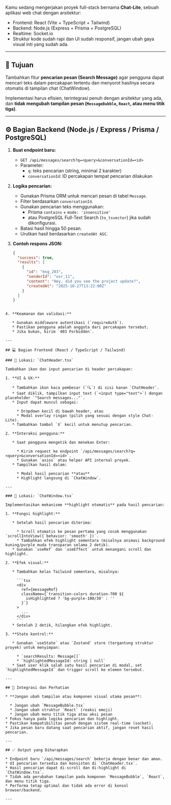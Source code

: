 Kamu sedang mengerjakan proyek full-stack bernama **Chat-Lite**, sebuah aplikasi web chat dengan arsitektur:
- Frontend: React (Vite + TypeScript + Tailwind)
- Backend: Node.js (Express + Prisma + PostgreSQL)
- Realtime: Socket.io
- Struktur kode sudah rapi dan UI sudah responsif, jangan ubah gaya visual inti yang sudah ada.

---

## 🎯 Tujuan
Tambahkan fitur **pencarian pesan (Search Message)** agar pengguna dapat mencari teks dalam percakapan tertentu dan menyorot hasilnya secara otomatis di tampilan chat (ChatWindow).

Implementasi harus efisien, terintegrasi penuh dengan arsitektur yang ada, dan **tidak mengubah tampilan pesan (`MessageBubble`, `React`, atau menu titik tiga)**.

---

## ⚙️ Bagian Backend (Node.js / Express / Prisma / PostgreSQL)

1. **Buat endpoint baru:**
   - `GET /api/messages/search?q=<query>&conversationId=<id>`
   - Parameter:
     - `q`: teks pencarian (string, minimal 2 karakter)
     - `conversationId`: ID percakapan tempat pencarian dilakukan

2. **Logika pencarian:**
   - Gunakan Prisma ORM untuk mencari pesan di tabel `Message`.
   - Filter berdasarkan `conversationId`.
   - Gunakan pencarian teks menggunakan:
     - Prisma `contains` + `mode: 'insensitive'`
     - atau PostgreSQL Full-Text Search (`to_tsvector`) jika sudah dikonfigurasi.
   - Batasi hasil hingga 50 pesan.
   - Urutkan hasil berdasarkan `createdAt ASC`.

3. **Contoh respons JSON:**
   ```json
   {
     "success": true,
     "results": [
       {
         "id": "msg_203",
         "senderId": "usr_11",
         "content": "Hey, did you see the project update?",
         "createdAt": "2025-10-27T13:22:00Z"
       }
     ]
   }
````

4. **Keamanan dan validasi:**

   * Gunakan middleware autentikasi (`requireAuth`).
   * Pastikan pengguna adalah anggota dari percakapan tersebut.
   * Jika bukan, kirim `403 Forbidden`.

---

## 💻 Bagian Frontend (React / TypeScript / Tailwind)

### 🔹 Lokasi: `ChatHeader.tsx`

Tambahkan ikon dan input pencarian di header percakapan:

1. **UI & UX:**

   * Tambahkan ikon kaca pembesar (`🔍`) di sisi kanan `ChatHeader`.
   * Saat diklik, tampilkan input text (`<input type="text">`) dengan placeholder `"Search messages..."`.
   * Input dapat muncul sebagai:

     * Dropdown kecil di bawah header, atau
     * Modal overlay ringan (pilih yang sesuai dengan style Chat-Lite).
   * Tambahkan tombol `X` kecil untuk menutup pencarian.

2. **Interaksi pengguna:**

   * Saat pengguna mengetik dan menekan Enter:

     * Kirim request ke endpoint `/api/messages/search?q=<query>&conversationId=<id>`.
     * Gunakan `axios` atau helper API internal proyek.
   * Tampilkan hasil dalam:

     * Modal hasil pencarian **atau**
     * Highlight langsung di `ChatWindow`.

---

### 🔹 Lokasi: `ChatWindow.tsx`

Implementasikan mekanisme **highlight otomatis** pada hasil pencarian:

1. **Fungsi highlight:**

   * Setelah hasil pencarian diterima:

     * Scroll otomatis ke pesan pertama yang cocok menggunakan `scrollIntoView({ behavior: 'smooth' })`.
     * Tambahkan efek highlight sementara (misalnya animasi background kuning/purple muda transparan selama 2 detik).
   * Gunakan `useRef` dan `useEffect` untuk menangani scroll dan highlight.

2. **Efek visual:**

   * Tambahkan kelas Tailwind sementara, misalnya:

     ```tsx
     <div
       ref={messageRef}
       className={`transition-colors duration-700 ${
         isHighlighted ? 'bg-purple-100/30' : ''
       }`}
     >
       ...
     </div>
     ```
   * Setelah 2 detik, hilangkan efek highlight.

3. **State kontrol:**

   * Gunakan `useState` atau `Zustand` store (tergantung struktur proyek) untuk menyimpan:

     * `searchResults: Message[]`
     * `highlightedMessageId: string | null`
   * Saat user klik salah satu hasil pencarian di modal, set `highlightedMessageId` dan trigger scroll ke elemen tersebut.

---

## 🧩 Integrasi dan Perhatian

* **Jangan ubah tampilan atau komponen visual utama pesan**:

  * Jangan ubah `MessageBubble.tsx`
  * Jangan ubah struktur `React` (reaksi emoji)
  * Jangan ubah menu titik tiga atau aksi pesan
* Fokus hanya pada logika pencarian dan highlight.
* Pastikan kompatibilitas penuh dengan sistem real-time (socket).
* Jika pesan baru datang saat pencarian aktif, jangan reset hasil pencarian.

---

## ✅ Output yang Diharapkan

* Endpoint baru `/api/messages/search` bekerja dengan benar dan aman.
* UI pencarian tersedia dan konsisten di `ChatHeader.tsx`.
* Hasil pencarian dapat di-scroll dan di-highlight di `ChatWindow.tsx`.
* Tidak ada perubahan tampilan pada komponen `MessageBubble`, `React`, dan menu titik tiga.
* Performa tetap optimal dan tidak ada error di konsol browser/backend.

---